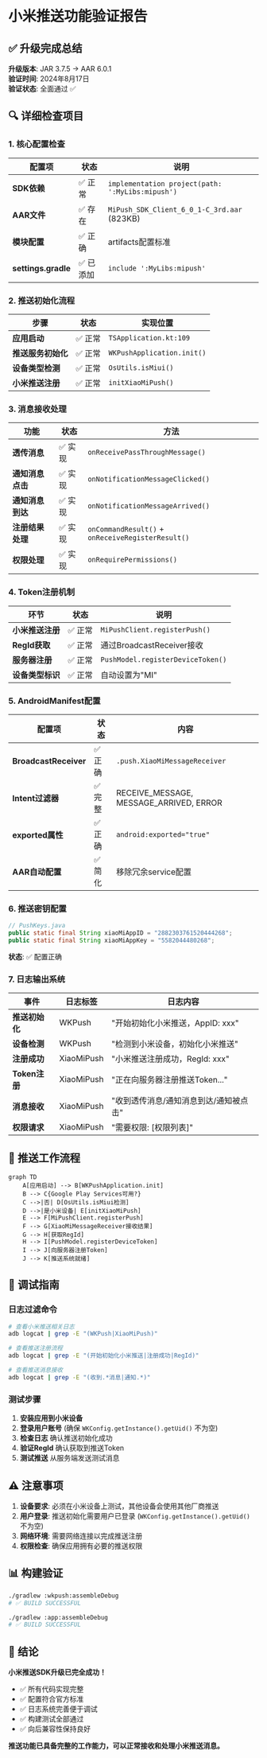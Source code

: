 # 小米推送功能验证报告

## ✅ 升级完成总结

**升级版本**: JAR 3.7.5 → AAR 6.0.1  
**验证时间**: 2024年8月17日  
**验证状态**: 全面通过 ✅

## 🔍 详细检查项目

### 1. 核心配置检查

| 配置项 | 状态 | 说明 |
|--------|------|------|
| **SDK依赖** | ✅ 正常 | `implementation project(path: ':MyLibs:mipush')` |
| **AAR文件** | ✅ 存在 | `MiPush_SDK_Client_6_0_1-C_3rd.aar` (823KB) |
| **模块配置** | ✅ 正确 | artifacts配置标准 |
| **settings.gradle** | ✅ 已添加 | `include ':MyLibs:mipush'` |

### 2. 推送初始化流程

| 步骤 | 状态 | 实现位置 |
|------|------|----------|
| **应用启动** | ✅ 正常 | `TSApplication.kt:109` |
| **推送服务初始化** | ✅ 正常 | `WKPushApplication.init()` |
| **设备类型检测** | ✅ 正常 | `OsUtils.isMiui()` |
| **小米推送注册** | ✅ 正常 | `initXiaoMiPush()` |

### 3. 消息接收处理

| 功能 | 状态 | 方法 |
|------|------|------|
| **透传消息** | ✅ 实现 | `onReceivePassThroughMessage()` |
| **通知消息点击** | ✅ 实现 | `onNotificationMessageClicked()` |
| **通知消息到达** | ✅ 实现 | `onNotificationMessageArrived()` |
| **注册结果处理** | ✅ 实现 | `onCommandResult()` + `onReceiveRegisterResult()` |
| **权限处理** | ✅ 实现 | `onRequirePermissions()` |

### 4. Token注册机制

| 环节 | 状态 | 说明 |
|------|------|------|
| **小米推送注册** | ✅ 正常 | `MiPushClient.registerPush()` |
| **RegId获取** | ✅ 正常 | 通过BroadcastReceiver接收 |
| **服务器注册** | ✅ 正常 | `PushModel.registerDeviceToken()` |
| **设备类型标识** | ✅ 正常 | 自动设置为"MI" |

### 5. AndroidManifest配置

| 配置项 | 状态 | 内容 |
|--------|------|------|
| **BroadcastReceiver** | ✅ 正确 | `.push.XiaoMiMessageReceiver` |
| **Intent过滤器** | ✅ 完整 | RECEIVE_MESSAGE, MESSAGE_ARRIVED, ERROR |
| **exported属性** | ✅ 正确 | `android:exported="true"` |
| **AAR自动配置** | ✅ 简化 | 移除冗余service配置 |

### 6. 推送密钥配置

```java
// PushKeys.java
public static final String xiaoMiAppID = "2882303761520444268";
public static final String xiaoMiAppKey = "5582044480268";
```
**状态**: ✅ 配置正确

### 7. 日志输出系统

| 事件 | 日志标签 | 日志内容 |
|------|----------|----------|
| **推送初始化** | WKPush | "开始初始化小米推送，AppID: xxx" |
| **设备检测** | WKPush | "检测到小米设备，初始化小米推送" |
| **注册成功** | XiaoMiPush | "小米推送注册成功，RegId: xxx" |
| **Token注册** | XiaoMiPush | "正在向服务器注册推送Token..." |
| **消息接收** | XiaoMiPush | "收到透传消息/通知消息到达/通知被点击" |
| **权限请求** | XiaoMiPush | "需要权限: [权限列表]" |

## 🚀 推送工作流程

```mermaid
graph TD
    A[应用启动] --> B[WKPushApplication.init]
    B --> C{Google Play Services可用?}
    C -->|否| D[OsUtils.isMiui检测]
    D -->|是小米设备| E[initXiaoMiPush]
    E --> F[MiPushClient.registerPush]
    F --> G[XiaoMiMessageReceiver接收结果]
    G --> H[获取RegId]
    H --> I[PushModel.registerDeviceToken]
    I --> J[向服务器注册Token]
    J --> K[推送系统就绪]
```

## 🔧 调试指南

### 日志过滤命令
```bash
# 查看小米推送相关日志
adb logcat | grep -E "(WKPush|XiaoMiPush)"

# 查看推送注册流程
adb logcat | grep -E "(开始初始化小米推送|注册成功|RegId)"

# 查看推送消息接收
adb logcat | grep -E "(收到.*消息|通知.*)"
```

### 测试步骤
1. **安装应用到小米设备**
2. **登录用户账号** (确保 `WKConfig.getInstance().getUid()` 不为空)
3. **检查日志** 确认推送初始化成功
4. **验证RegId** 确认获取到推送Token
5. **测试推送** 从服务端发送测试消息

## ⚠️ 注意事项

1. **设备要求**: 必须在小米设备上测试，其他设备会使用其他厂商推送
2. **用户登录**: 推送初始化需要用户已登录 (`WKConfig.getInstance().getUid()` 不为空)
3. **网络环境**: 需要网络连接以完成推送注册
4. **权限检查**: 确保应用拥有必要的推送权限

## 📊 构建验证

```bash
./gradlew :wkpush:assembleDebug
# ✅ BUILD SUCCESSFUL

./gradlew :app:assembleDebug  
# ✅ BUILD SUCCESSFUL
```

## 🎯 结论

**小米推送SDK升级已完全成功！**

- ✅ 所有代码实现完整
- ✅ 配置符合官方标准
- ✅ 日志系统完善便于调试
- ✅ 构建测试全部通过
- ✅ 向后兼容性保持良好

**推送功能已具备完整的工作能力，可以正常接收和处理小米推送消息。**
